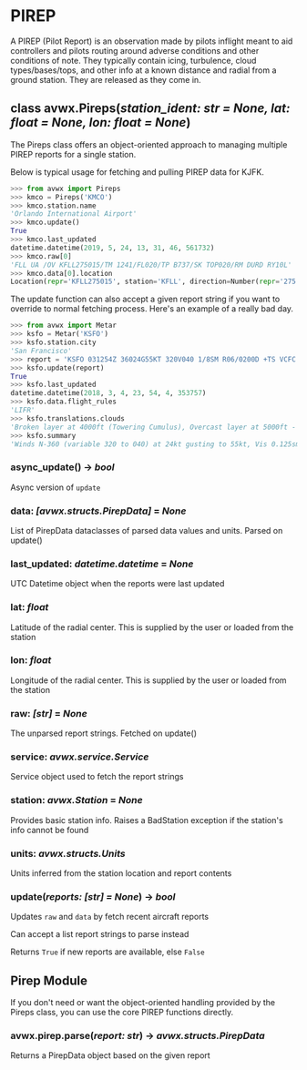 # PIREP

A PIREP (Pilot Report) is an observation made by pilots inflight meant to aid controllers and pilots routing around adverse conditions and other conditions of note. They typically contain icing, turbulence, cloud types/bases/tops, and other info at a known distance and radial from a ground station. They are released as they come in.

## class avwx.**Pireps**(*station_ident: str = None, lat: float = None, lon: float = None*)

The Pireps class offers an object-oriented approach to managing multiple PIREP reports for a single station.

Below is typical usage for fetching and pulling PIREP data for KJFK.

```python
>>> from avwx import Pireps
>>> kmco = Pireps('KMCO')
>>> kmco.station.name
'Orlando International Airport'
>>> kmco.update()
True
>>> kmco.last_updated
datetime.datetime(2019, 5, 24, 13, 31, 46, 561732)
>>> kmco.raw[0]
'FLL UA /OV KFLL275015/TM 1241/FL020/TP B737/SK TOP020/RM DURD RY10L'
>>> kmco.data[0].location
Location(repr='KFLL275015', station='KFLL', direction=Number(repr='275', value=275, spoken='two seven five'), distance=Number(repr='015', value=15, spoken='one five'))
```

The update function can also accept a given report string if you want to override to normal fetching process. Here's an example of a really bad day.

```python
>>> from avwx import Metar
>>> ksfo = Metar('KSFO')
>>> ksfo.station.city
'San Francisco'
>>> report = 'KSFO 031254Z 36024G55KT 320V040 1/8SM R06/0200D +TS VCFC OVC050 BKN040TCU 14/10 A2978 RMK AIRPORT CLOSED'
>>> ksfo.update(report)
True
>>> ksfo.last_updated
datetime.datetime(2018, 3, 4, 23, 54, 4, 353757)
>>> ksfo.data.flight_rules
'LIFR'
>>> ksfo.translations.clouds
'Broken layer at 4000ft (Towering Cumulus), Overcast layer at 5000ft - Reported AGL'
>>> ksfo.summary
'Winds N-360 (variable 320 to 040) at 24kt gusting to 55kt, Vis 0.125sm, Temp 14C, Dew 10C, Alt 29.78inHg, Heavy Thunderstorm, Vicinity Funnel Cloud, Broken layer at 4000ft (Towering Cumulus), Overcast layer at 5000ft'
```

### **async_update**() -> *bool*

Async version of `update`

### **data**: *[avwx.structs.PirepData]* = *None*

List of PirepData dataclasses of parsed data values and units. Parsed on update()

### **last_updated**: *datetime.datetime* = *None*

UTC Datetime object when the reports were last updated

### **lat**: *float*

Latitude of the radial center. This is supplied by the user or loaded from the station

### **lon**: *float*

Longitude of the radial center. This is supplied by the user or loaded from the station

### **raw**: *[str]* = *None*

The unparsed report strings. Fetched on update()

### **service**: *avwx.service.Service*

Service object used to fetch the report strings

### **station**: *avwx.Station* = *None*

Provides basic station info. Raises a BadStation exception if the station's info cannot be found

### **units**: *avwx.structs.Units*

Units inferred from the station location and report contents

### **update**(*reports: [str] = None*) -> *bool*

Updates `raw` and `data` by fetch recent aircraft reports

Can accept a list report strings to parse instead

Returns `True` if new reports are available, else `False`

## Pirep Module

If you don't need or want the object-oriented handling provided by the Pireps class, you can use the core PIREP functions directly.

### avwx.pirep.**parse**(*report: str*) -> *avwx.structs.PirepData*

Returns a PirepData object based on the given report
